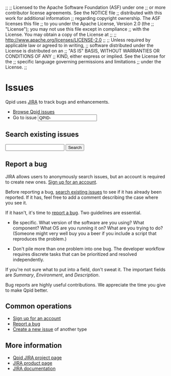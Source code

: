 ;;
;; Licensed to the Apache Software Foundation (ASF) under one
;; or more contributor license agreements.  See the NOTICE file
;; distributed with this work for additional information
;; regarding copyright ownership.  The ASF licenses this file
;; to you under the Apache License, Version 2.0 (the
;; "License"); you may not use this file except in compliance
;; with the License.  You may obtain a copy of the License at
;; 
;;   http://www.apache.org/licenses/LICENSE-2.0
;; 
;; Unless required by applicable law or agreed to in writing,
;; software distributed under the License is distributed on an
;; "AS IS" BASIS, WITHOUT WARRANTIES OR CONDITIONS OF ANY
;; KIND, either express or implied.  See the License for the
;; specific language governing permissions and limitations
;; under the License.
;;

# Issues

Qpid uses [JIRA](http://www.atlassian.com/software/jira/overview) to
track bugs and enhancements.

 - [Browse Qpid issues](https://issues.apache.org/jira/browse/qpid)
 - <form id="jira-goto-form" action="?" method="get">Go to issue <input name="jira" value="QPID-"/></form>

## Search existing issues

<form id="jira-search-form" action="?" method="post">
  <input name="text" type="text"/>
  <button type="submit">Search</button>
</form>

## Report a bug

JIRA allows users to anonymously search issues, but an account is
required to create new ones.  [Sign up for an
account](https://issues.apache.org/jira/secure/Signup!default.jspa).

Before reporting a bug, [search existing
issues](#search-existing-issues) to see if it has already been
reported.  If it has, feel free to add a comment describing the case
where you see it.

If it hasn't, it's time to [report a
bug](https://issues.apache.org/jira/secure/CreateIssue.jspa?pid=12310520&amp;issuetype=1&amp;priority=3).
Two guidelines are essential.

 - Be specific.  What version of the software are you using?  What
   component?  What OS are you running it on?  What are you trying to
   do?  (Someone might very well buy you a beer if you include a
   script that reproduces the problem.)

 - Don't pile more than one problem into one bug.  The developer
   workflow requires discrete tasks that can be prioritized and
   resolved independently.

If you're not sure what to put into a field, don't sweat it.  The
important fields are *Summary*, *Environment*, and *Description*.

Bug reports are highly useful contributions.  We appreciate the time
you give to make Qpid better.

## Common operations

 - [Sign up for an account](https://issues.apache.org/jira/secure/Signup!default.jspa)
 - [Report a bug](https://issues.apache.org/jira/secure/CreateIssue.jspa?pid=12310520&amp;issuetype=1&amp;priority=3)
 - [Create a new issue](https://issues.apache.org/jira/secure/CreateIssue.jspa?pid=12310520) of another type

## More information

 - [Qpid JIRA project page](https://issues.apache.org/jira/browse/qpid)
 - [JIRA product page](http://www.atlassian.com/software/jira/overview)
 - [JIRA documentation](http://www.atlassian.com/software/jira/docs/latest/)
